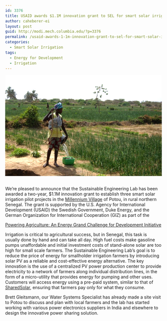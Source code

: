 ```yaml
---
id: 3376
title: USAID awards $1.1M innovation grant to SEL for smart solar irrigation pilot in Senegal
author: caheberer-ei
layout: post
guid: http://modi.mech.columbia.edu/?p=3376
permalink: /usaid-awards-1-1m-innovation-grant-to-sel-for-smart-solar-irrigation-pilot-in-senegal/
categories:
  - Smart Solar Irrigation
tags:
  - Energy for Development
  - Irrigation
---
```

<img style="padding-bottom: 15px;" alt="" src="/assets/uploads/blog/2013/12/irrigationSenegal.jpg" /> 

We’re pleased to announce that the Sustainable Engineering Lab has been awarded a two-year, $1.1M innovation grant to establish three smart solar irrigation pilot projects in the <a href="http://millenniumvillages.org" target="blank">Millennium Village</a> of Potou, in rural northern Senegal.<!--more--> The grant is supported by the U.S. Agency for International Development (USAID) the Swedish Government, Duke Energy, and the German Organization for International Cooperation (GIZ) as part of the 

<a href="http://www.poweringag.org" target="blank">Powering Agriculture: An Energy Grand Challenge for Development Initiative</a>

Irrigation is critical to agricultural success, but in Senegal, this task is usually done by hand and can take all day. High fuel costs make gasoline pumps unaffordable and initial investment costs of stand-alone solar are too high for small scale farmers. The Sustainable Engineering Lab’s goal is to reduce the price of energy for smallholder irrigation farmers by introducing solar PV as a reliable and cost-effective energy alternative. The key innovation is the use of a centralized PV power production center to provide electricity to a network of farmers along individual distribution lines, in the form of a micro-utility that provides energy for pumping and other uses. Customers will access energy using a pre-paid system, similar to that of <a href="http://www.sharedsolar.org" target="blank">SharedSolar</a>, ensuring that farmers pay only for what they consume.

Brett Gleitsmann, our Water Systems Specialist has already made a site visit to Potou to discuss and plan with local farmers and the lab has started working with various power electronics suppliers in India and elsewhere to design the innovative power sharing solution.
